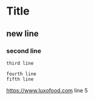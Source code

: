 # Title
## new line
### second line
`third line`
```
fourth line
fifth line
```
https://www.luxofood.com
line 5
